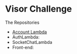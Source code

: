 # Visor Challenge

The Repositories

- [Account Lambda](https://github.com/JeffersonGibin/visor-account-lmb-api)
- AuthLambda:
- SocketChatLambda
- Front-end:
